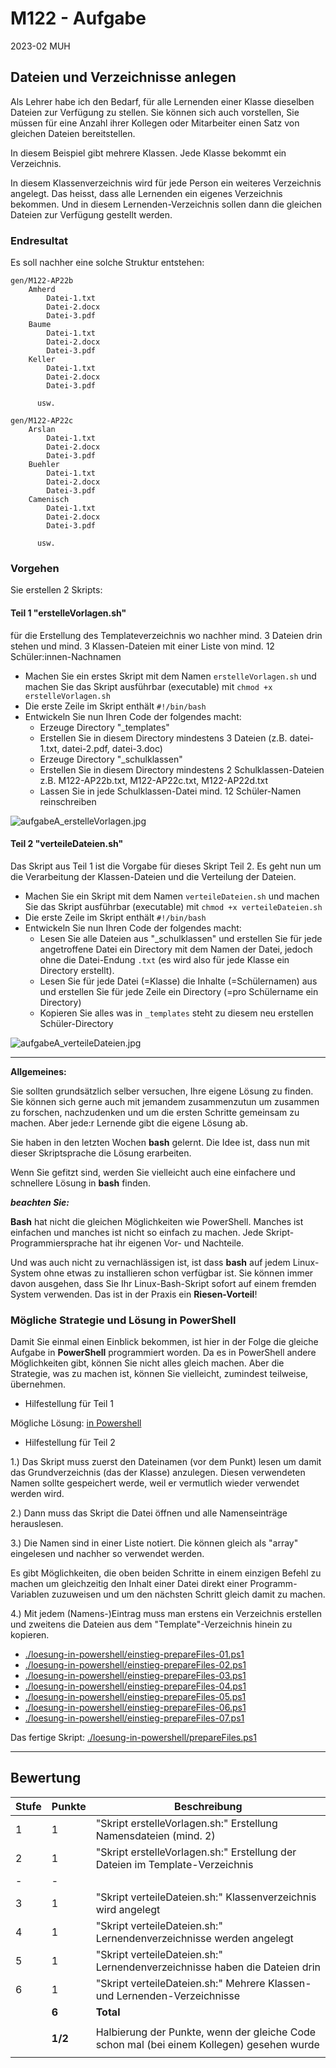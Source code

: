 # M122 - Aufgabe

2023-02 MUH

## Dateien und Verzeichnisse anlegen

Als Lehrer habe ich den Bedarf, für alle Lernenden einer Klasse 
dieselben Dateien zur Verfügung zu stellen. Sie können sich
auch vorstellen, Sie müssen für eine Anzahl ihrer Kollegen oder
Mitarbeiter einen Satz von gleichen Dateien bereitstellen.

In diesem Beispiel gibt mehrere Klassen. Jede Klasse bekommt ein Verzeichnis.

In diesem Klassenverzeichnis wird für jede Person ein weiteres
Verzeichnis angelegt. Das heisst, dass alle Lernenden ein eigenes Verzeichnis bekommen. Und in diesem Lernenden-Verzeichnis sollen
dann die gleichen Dateien zur Verfügung gestellt werden.

### Endresultat

Es soll nachher eine solche Struktur entstehen:

	gen/M122-AP22b
		Amherd
			Datei-1.txt
			Datei-2.docx
			Datei-3.pdf				
		Baume
			Datei-1.txt
			Datei-2.docx
			Datei-3.pdf
		Keller
			Datei-1.txt
			Datei-2.docx
			Datei-3.pdf

		  usw.
		  
	gen/M122-AP22c
		Arslan
			Datei-1.txt
			Datei-2.docx
			Datei-3.pdf				
		Buehler
			Datei-1.txt
			Datei-2.docx
			Datei-3.pdf
		Camenisch
			Datei-1.txt
			Datei-2.docx
			Datei-3.pdf

		  usw.
		
### Vorgehen

		
Sie erstellen 2 Skripts:


#### Teil 1 "erstelleVorlagen.sh"
 
für die Erstellung des Templateverzeichnis wo nachher mind. 3 Dateien drin stehen und mind. 3 Klassen-Dateien mit einer Liste von mind. 12 Schüler:innen-Nachnamen 

- Machen Sie ein erstes Skript mit dem Namen `erstelleVorlagen.sh` 
  und machen Sie das Skript ausführbar (executable) 
  mit `chmod +x erstelleVorlagen.sh`
- Die erste Zeile im Skript enthält `#!/bin/bash`
- Entwickeln Sie nun Ihren Code der folgendes macht:
	- Erzeuge Directory "_templates"
	- Erstellen Sie in diesem Directory mindestens 3 Dateien 
	  (z.B. datei-1.txt, datei-2.pdf, datei-3.doc)
	- Erzeuge Directory "_schulklassen"
	- Erstellen Sie in diesem  Directory mindestens 2 Schulklassen-Dateien 
	  z.B. M122-AP22b.txt, M122-AP22c.txt, M122-AP22d.txt
	- Lassen Sie in jede Schulklassen-Datei mind. 12 Schüler-Namen reinschreiben

![aufgabeA_erstelleVorlagen.jpg](x_ressources/aufgabeA_erstelleVorlagen.jpg)


#### Teil 2 "verteileDateien.sh" 

Das Skript aus Teil 1 ist die Vorgabe für dieses Skript Teil 2. 
Es geht nun um die Verarbeitung der Klassen-Dateien und die
Verteilung der Dateien.

- Machen Sie ein Skript mit dem Namen `verteileDateien.sh` und 
  machen Sie das Skript ausführbar (executable) mit `chmod +x verteileDateien.sh`
- Die erste Zeile im Skript enthält `#!/bin/bash`
- Entwickeln Sie nun Ihren Code der folgendes macht:
	- Lesen Sie alle Dateien aus "_schulklassen" und erstellen Sie für jede
	  angetroffene Datei ein Directory mit dem Namen der Datei, jedoch ohne 
	  die Datei-Endung `.txt` 
	  (es wird also für jede Klasse ein Directory erstellt).
	- Lesen Sie für jede Datei (=Klasse) die Inhalte (=Schülernamen) 
	  aus und erstellen Sie für jede Zeile ein Directory 
	  (=pro Schülername ein Directory)
	- Kopieren Sie alles was in `_templates` steht zu diesem neu 
	  erstellen Schüler-Directory
		
![aufgabeA_verteileDateien.jpg](x_ressources/aufgabeA_verteileDateien.jpg)

<hr>


**Allgemeines:**

Sie sollten grundsätzlich selber versuchen, Ihre eigene 
Lösung zu finden. Sie können sich gerne auch mit jemandem 
zusammenzutun um zusammen zu forschen, nachzudenken und um
die ersten Schritte gemeinsam zu machen. Aber jede:r Lernende
gibt die eigene Lösung ab. 

Sie haben in den letzten Wochen **bash** gelernt. Die Idee
ist, dass nun mit dieser Skriptsprache die Lösung erarbeiten.

Wenn Sie gefitzt sind, werden Sie vielleicht auch eine 
einfachere und schnellere Lösung in **bash** finden.


**_beachten Sie:_**

**Bash** hat nicht die gleichen Möglichkeiten wie PowerShell. 
Manches ist einfachen und manches ist nicht so einfach zu 
machen. Jede Skript-Programmiersprache hat ihr eigenen Vor- und Nachteile. 

Und was auch nicht zu vernachlässigen ist, ist dass **bash** auf
jedem Linux-System ohne etwas zu installieren schon verfügbar ist.
Sie können immer davon ausgehen, dass Sie Ihr Linux-Bash-Skript
sofort auf einem fremden System verwenden. Das ist in der 
Praxis ein **Riesen-Vorteil**!



### Mögliche Strategie und Lösung in PowerShell 

Damit Sie einmal einen Einblick bekommen, ist hier in der 
Folge die gleiche Aufgabe in **PowerShell** programmiert
worden. Da es in PowerShell andere Möglichkeiten gibt,
können Sie nicht alles gleich machen. Aber die Strategie,
was zu machen ist, können Sie vielleicht, zumindest teilweise,
übernehmen.

- Hilfestellung für Teil 1

Mögliche Lösung: [in Powershell](loesung-in-powershell/prepareTemplate.ps1)


- Hilfestellung für Teil 2


1.) Das Skript muss zuerst den Dateinamen 
(vor dem Punkt) lesen um damit das Grundverzeichnis 
(das der Klasse) anzulegen. Diesen verwendeten Namen sollte
gespeichert werde, weil er vermutlich wieder verwendet 
werden wird.

2.) Dann muss das Skript die Datei öffnen und alle Namenseinträge 
herauslesen. 

3.) Die Namen sind in einer Liste notiert. Die können gleich
als "array" eingelesen und nachher so verwendet werden. 

Es gibt Möglichkeiten, die oben beiden Schritte in einem
einzigen Befehl zu machen um gleichzeitig den Inhalt einer
Datei direkt einer Programm-Variablen zuzuweisen und um den 
nächsten Schritt gleich damit zu machen.

4.) Mit jedem (Namens-)Eintrag muss man erstens ein 
Verzeichnis erstellen und zweitens die Dateien aus dem 
"Template"-Verzeichnis hinein zu kopieren.

- [./loesung-in-powershell/einstieg-prepareFiles-01.ps1](./loesung-in-powershell/einstieg-prepareFiles-01.ps1)
- [./loesung-in-powershell/einstieg-prepareFiles-02.ps1](./loesung-in-powershell/einstieg-prepareFiles-02.ps1)
- [./loesung-in-powershell/einstieg-prepareFiles-03.ps1](./loesung-in-powershell/einstieg-prepareFiles-03.ps1)
- [./loesung-in-powershell/einstieg-prepareFiles-04.ps1](./loesung-in-powershell/einstieg-prepareFiles-04.ps1)
- [./loesung-in-powershell/einstieg-prepareFiles-05.ps1](./loesung-in-powershell/einstieg-prepareFiles-05.ps1)
- [./loesung-in-powershell/einstieg-prepareFiles-06.ps1](./loesung-in-powershell/einstieg-prepareFiles-06.ps1)
- [./loesung-in-powershell/einstieg-prepareFiles-07.ps1](./loesung-in-powershell/einstieg-prepareFiles-07.ps1)


Das fertige Skript: [./loesung-in-powershell/prepareFiles.ps1](./loesung-in-powershell/prepareFiles.ps1)


<hr>

## Bewertung

| Stufe | Punkte |Beschreibung | 
|-------|--------|------------ |
|     1 |  1 | "Skript erstelleVorlagen.sh:" Erstellung Namensdateien (mind. 2)             |
|     2 |  1 | "Skript erstelleVorlagen.sh:" Erstellung der Dateien im Template-Verzeichnis |
|     - |  - |                                                                              |
|     3 |  1 | "Skript verteileDateien.sh:" Klassenverzeichnis wird angelegt                |
|     4 |  1 | "Skript verteileDateien.sh:" Lernendenverzeichnisse werden angelegt          |
|     5 |  1 | "Skript verteileDateien.sh:" Lernendenverzeichnisse haben die Dateien drin   |
|     6 |  1 | "Skript verteileDateien.sh:" Mehrere Klassen- und Lernenden-Verzeichnisse    |
|       | **6** | **Total** |
|       |       |           |
|       |**1/2** | Halbierung der Punkte, wenn der gleiche Code schon mal (bei einem Kollegen) gesehen wurde |
|       |   |   |

